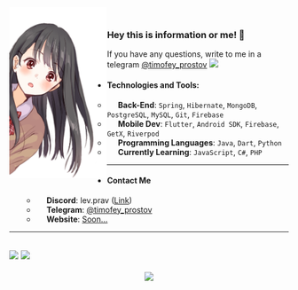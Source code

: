 <img align="left" width = 35% src="./photo2.png"> <br>
### Hey this is information or me! 💎
If you have any questions, write to me in a telegram [@timofey_prostov](https://t.me/timofey_prostov) <img src="https://img.icons8.com/color/48/000000/telegram-app--v1.png" width="20"> 

+ #### Technologies and Tools:
    + &nbsp;&nbsp;&nbsp;&nbsp;&nbsp;**Back-End**: `Spring`, `Hibernate`, `MongoDB`, `PostgreSQL`, `MySQL`, `Git`, `Firebase`
    + &nbsp;&nbsp;&nbsp;&nbsp;&nbsp;**Mobile Dev**: `Flutter`, `Android SDK`, `Firebase`, `GetX`, `Riverpod`
    + &nbsp;&nbsp;&nbsp;&nbsp;&nbsp;**Programming Languages**: `Java`, `Dart`, `Python`
    + &nbsp;&nbsp;&nbsp;&nbsp;&nbsp;**Currently Learning**: `JavaScript`, `C#`, `PHP`
   
---

+ #### Contact Me
    + &nbsp;&nbsp;&nbsp;&nbsp;&nbsp;**Discord**: lev.prav&nbsp;([Link](https://discord.com/users/561137032123121674 "Link"))
    + &nbsp;&nbsp;&nbsp;&nbsp;&nbsp;**Telegram**: [@timofey_prostov](https://t.me/timofey_prostov)
    + &nbsp;&nbsp;&nbsp;&nbsp;&nbsp;**Website**: [Soon...](https://google.com)

---
[<img src="https://www.codewars.com/users/LevPrav999/badges/large">](https://www.codewars.com/users/LevPrav999)
<img src="https://github-readme-stats.vercel.app/api/top-langs/?username=LevPrav999&layout=donut&theme=transparent">
---
<p align="center">
  <a href="https://github.com/levprav999">
    <img src="https://komarev.com/ghpvc/?username=LevPrav999&color=blue&style=flat)" />
  </a>
</p>
